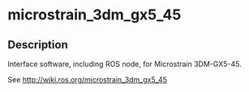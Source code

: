 # microstrain_3dm_gx5_45

## Description

Interface software, including ROS node, for Microstrain 3DM-GX5-45.


See http://wiki.ros.org/microstrain_3dm_gx5_45
